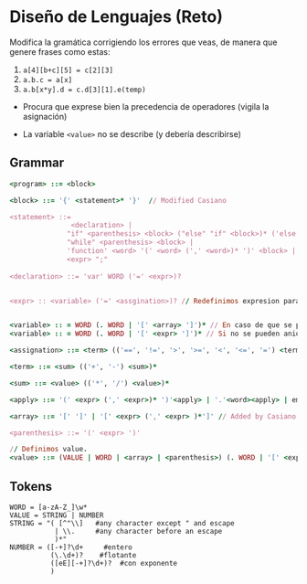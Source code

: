 # Diseño de Lenguajes (Reto)

Modifica la gramática corrigiendo los errores que veas, de manera que genere frases como estas:

1. `a[4][b+c][5] = c[2][3]`
2. `a.b.c = a[x]`
3. `a.b[x*y].d = c.d[3][1].e(temp)`

* Procura que exprese bien la precedencia de operadores (vigila la asignación)

* La variable `<value>` no se describe (y debería describirse)

## Grammar

```ruby
<program> ::= <block>

<block> ::= '{' <statement>* '}'  // Modified Casiano

<statement> ::=
               <declaration> |
              "if" <parenthesis> <block> ("else" "if" <block>)* ('else' <block>)? |
              "while" <parenthesis> <block> |
              'function' <word> '(' <word> (',' <word>)* ')' <block> |
              <expr> ";"
              
<declaration> ::= 'var' WORD ('=' <expr>)?


<expr> :: <variable> ('=' <assgination>)? // Redefinimos expresion para que sea una variable a la que se le puede asignar valor.


<variable> :: = WORD (. WORD | '[' <array> ']')* // En caso de que se puedan anidar corchetes
<variable> :: = WORD (. WORD | '[' <expr> ']')* // Si no se pueden anidar corchetes este es el correcto.

<assignation> ::= <term> (('==', '!=', '>', '>=', '<', '<=', '=') <term>)* // Asignación que se puede hacer a la variable.

<term> ::= <sum> (('+', '-') <sum>)*

<sum> ::= <value> (('*', '/') <value>)*

<apply> ::= '(' <expr> (',' <expr>)* ')'<apply> | '.'<word><apply> | empty

<array> ::= '[' ']' | '[' <expr> (',' <expr> )*']' // Added by Casiano

<parenthesis> ::= '(' <expr> ')'

// Definimos value.
<value> ::= (VALUE | WORD | <array> | <parenthesis>) (. WORD | '[' <expr> ']' | <apply>)*  // Added by: Casiano
```

## Tokens

```Ỳacc
WORD = [a-zA-Z_]\w*
VALUE = STRING | NUMBER
STRING = "( [^"\\]   #any character except " and escape
           | \\.     #any character before an escape
           )*"
NUMBER = ([-+]?\d+     #entero
          (\.\d+)?    #flotante
          ([eE][-+]?\d+)?  #con exponente
          )
```
